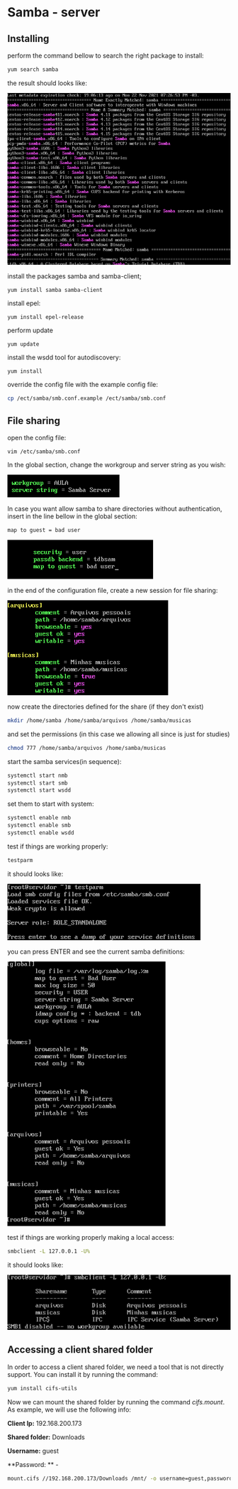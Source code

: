 # Samba - server

## Installing

perform the command bellow to search the right package to install:

````bash
yum search samba	
````

the result should looks like:

![](https://github.com/lucaschf/Internet-Service-Management-and-Configuration/blob/main/images/server/samba-search-result.png)

install the packages samba and samba-client;

````bash
yum install samba samba-client	
````

install epel:

````
yum install epel-release
````

perform update

````
yum update
````

install the wsdd tool for autodiscovery:

````
yum install 
````

override the config file with the example config file:

````bash
cp /ect/samba/smb.conf.example /ect/samba/smb.conf
````

## File sharing

open the config file:

````
vim /etc/samba/smb.conf
````

In the global section, change the workgroup and server string as you wish:

![](https://github.com/lucaschf/Internet-Service-Management-and-Configuration/blob/main/images/server/samba-workgroup-&-server-string.png)

In case you want allow samba to share directories without authentication, insert in the line bellow in the global section:

````bash
map to guest = bad user
````

![](https://github.com/lucaschf/Internet-Service-Management-and-Configuration/blob/main/images/server/samba-allow-dir-sharing-without-auth.png)

in the end of the configuration file, create a new session for file sharing:

![](https://github.com/lucaschf/Internet-Service-Management-and-Configuration/blob/main/images/server/samba-directories-sharing.png)

now create the directories defined for the share (if they don't exist)

````bash
mkdir /home/samba /home/samba/arquivos /home/samba/musicas 
````

and set the permissions (in this case we allowing all since is just for studies)

````bash
chmod 777 /home/samba/arquivos /home/samba/musicas 
````

start the samba services(in sequence):

````bash
systemctl start nmb
systemctl start smb
systemctl start wsdd
````

set them to start with system:

````bash
systemctl enable nmb
systemctl enable smb
systemctl enable wsdd
````

test if things are working properly:

````bash
testparm
````

it should looks like:

![](https://github.com/lucaschf/Internet-Service-Management-and-Configuration/blob/main/images/server/samba-file-share-testparm.png)

you can press ENTER and see the current samba definitions:

![](https://github.com/lucaschf/Internet-Service-Management-and-Configuration/blob/main/images/server/samba-first-definitions.png)

test if things are working properly making a local access:

````bash
smbclient -L 127.0.0.1 -U%
````

it should looks like: 

![](https://github.com/lucaschf/Internet-Service-Management-and-Configuration/blob/main/images/server/samba-local-test.png)

## Accessing a client shared folder 

In order to access a client shared folder, we need a tool that is not directly support. You can install it by running the command:

````bash
yum install cifs-utils
````

Now we can mount the shared folder by running the command *cifs.mount*. As example, we will use the following info:

**Client Ip:** 192.168.200.173

**Shared folder:** Downloads

**Username:** guest

**Password: ** -

````bash
mount.cifs //192.168.200.173/Downloads /mnt/ -o username=guest,password= 
````

